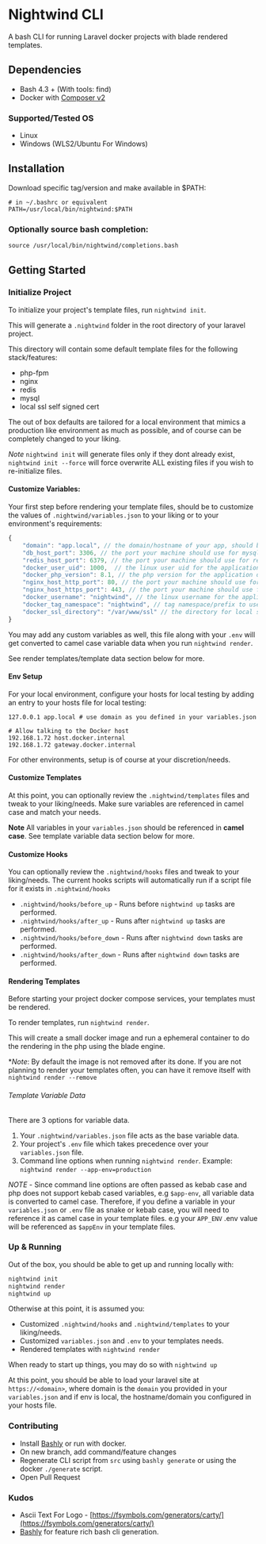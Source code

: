 # Nightwind CLI

A bash CLI for running Laravel docker projects with blade rendered templates.

## Dependencies

- Bash 4.3 + (With tools: find)
- Docker with [Composer v2](https://docs.docker.com/compose/cli-command/)

### Supported/Tested OS

- Linux
- Windows (WLS2/Ubuntu For Windows)

## Installation

Download specific tag/version and make available in $PATH:

```
# in ~/.bashrc or equivalent
PATH=/usr/local/bin/nightwind:$PATH
```

### Optionally source bash completion:

`source /usr/local/bin/nightwind/completions.bash`

## Getting Started

### Initialize Project

To initialize your project's template files, run `nightwind init`.

This will generate a `.nightwind` folder in the root directory of your laravel project.

This directory will contain some default template files for the following stack/features:

- php-fpm
- nginx
- redis
- mysql 
- local ssl self signed cert

The out of box defaults are tailored for a local environment that mimics a production like environment as much as possible, and of course can be completely changed to your liking.


*Note* `nightwind init` will generate files only if they dont already exist, `nightwind init --force` will force overwrite ALL existing files if you wish to re-initialize files.

#### Customize Variables:

Your first step before rendering your template files, should be to customize the values of `.nightwind/variables.json` to your liking or to your environment's requirements:

```js
{
    "domain": "app.local", // the domain/hostname of your app, should be changed to reflect env domain.
    "db_host_port": 3306, // the port your machine should use for mysql
    "redis_host_port": 6379, // the port your machine should use for redis
    "docker_user_uid": 1000,  // the linux user uid for the application dockerfile
    "docker_php_version": 8.1, // the php version for the application dockerfile
    "nginx_host_http_port": 80, // the port your machine should use for nginx http traffic
    "nginx_host_https_port": 443, // the port your machine should use for nginx https traffic
    "docker_username": "nightwind", // the linux username for the application dockerfile 
    "docker_tag_namespace": "nightwind", // tag namespace/prefix to use for tagging/naming docker resources, e.g image tag : <namespace>/web-server.
    "docker_ssl_directory": "/var/www/ssl" // the directory for local self signed certs or your project's ssl in docker container.    
}
```
You may add any custom variables as well, this file along with your `.env` will get converted to camel case variable data when you run `nightwind render`. 

See render templates/template data section below for more.

#### Env Setup

For your local environment, configure your hosts for local testing by adding an entry to your hosts file for local testing:

```
127.0.0.1 app.local # use domain as you defined in your variables.json

# Allow talking to the Docker host
192.168.1.72 host.docker.internal
192.168.1.72 gateway.docker.internal
```

For other environments, setup is of course at your discretion/needs.
#### Customize Templates

At this point, you can optionally review the `.nightwind/templates` files and tweak to your liking/needs. Make sure variables are referenced in camel case and match your needs.

**Note** All variables in your `variables.json` should be referenced in <strong>camel case</strong>. See template variable data section below for more.


#### Customize Hooks

You can optionally review the `.nightwind/hooks` files and tweak to your liking/needs. The current hooks scripts will automatically run if a script file for it exists in `.nightwind/hooks`


- `.nightwind/hooks/before_up`  - Runs before `nightwind up` tasks are performed.
- `.nightwind/hooks/after_up`  - Runs after `nightwind up` tasks are performed.
- `.nightwind/hooks/before_down`  - Runs after `nightwind down` tasks are performed.
- `.nightwind/hooks/after_down`  - Runs after `nightwind down` tasks are performed.

#### Rendering Templates

Before starting your project docker compose services, your templates must be rendered.

To render templates, run `nightwind render`. 

This will create a small docker image and run a ephemeral container to do the rendering in the php using the blade engine.

**Note*: By default the image is not removed after its done. If you are not planning to render your templates often, you can have it remove itself with `nightwind render --remove`
###### Template Variable Data

There are 3 options for variable data.

1. Your `.nightwind/variables.json` file acts as the base variable data.
2. Your project's `.env` file which takes precedence over your `variables.json` file. 
3. Command line options when running `nightwind render`. Example: `nightwind render --app-env=production`


*NOTE* - Since command line options are often passed as kebab case and php does not support kebab cased variables, e.g `$app-env`, all variable data is converted to camel case. Therefore, if you define a variable in your `variables.json` or `.env` file as snake or kebab case, you will need to reference it as camel case in your template files. e.g your `APP_ENV` .env value will be referenced as `$appEnv` in your template files.


### Up & Running
Out of the box, you should be able to get up and running locally with:

```bash
nightwind init
nightwind render
nightwind up
```

Otherwise at this point, it is assumed you:

- Customized `.nightwind/hooks` and `.nightwind/templates` to your liking/needs.
- Customized `variables.json` and `.env` to your templates needs.
- Rendered templates with `nightwind render` 

 When ready to start up things, you may do so with `nightwind up`


At this point, you should be able to load your laravel site at `https://<domain>`, where domain is the `domain` you provided in your `variables.json` and 
if env is local, the hostname/domain you configured in your hosts file.

### Contributing

- Install [Bashly](https://bashly.dannyb.co/installation/) or run with docker.
- On new branch, add command/feature changes
- Regenerate CLI script from `src` using `bashly generate` or using the docker `./generate` script.
- Open Pull Request

### Kudos

- Ascii Text For Logo - [https://fsymbols.com/generators/carty/](https://fsymbols.com/generators/carty/)
- [Bashly](https://bashly.dannyb.co/installation/) for feature rich bash cli generation.

